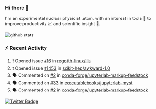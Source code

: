 ### Hi there 👋 

I'm an experimental nuclear physicist :atom: with an interest in tools :wrench: to improve productivity :chart_with_upwards_trend: and scientific insight :telescope:.

![github stats](https://github-readme-stats.vercel.app/api?username=agoose77&show_icons=true&hide_rank=true&hide_title=true&bg_color=30,e76445,904e95&text_color=efe3ec&icon_color=efe3ec)
<!--
**agoose77/agoose77** is a ✨ _special_ ✨ repository because its `README.md` (this file) appears on your GitHub profile.

Here are some ideas to get you started:

- 🔭 I’m currently working on ...
- 🌱 I’m currently learning ...
- 👯 I’m looking to collaborate on ...
- 🤔 I’m looking for help with ...
- 💬 Ask me about ...
- 📫 How to reach me: ...
- 😄 Pronouns: ...
- ⚡ Fun fact: ...
-->

### :zap: Recent Activity
<!--START_SECTION:activity-->
1. ❗️ Opened issue [#16](https://github.com/regolith-linux/ilia/issues/16) in [regolith-linux/ilia](https://github.com/regolith-linux/ilia)
2. ❗️ Opened issue [#1453](https://github.com/scikit-hep/awkward-1.0/issues/1453) in [scikit-hep/awkward-1.0](https://github.com/scikit-hep/awkward-1.0)
3. 🗣 Commented on [#2](https://github.com/conda-forge/jupyterlab-markup-feedstock/issues/2) in [conda-forge/jupyterlab-markup-feedstock](https://github.com/conda-forge/jupyterlab-markup-feedstock)
4. 🗣 Commented on [#33](https://github.com/executablebooks/jupyterlab-myst/issues/33) in [executablebooks/jupyterlab-myst](https://github.com/executablebooks/jupyterlab-myst)
5. 🗣 Commented on [#2](https://github.com/conda-forge/jupyterlab-markup-feedstock/issues/2) in [conda-forge/jupyterlab-markup-feedstock](https://github.com/conda-forge/jupyterlab-markup-feedstock)
<!--END_SECTION:activity-->


[![Twitter Badge](https://img.shields.io/twitter/follow/agoose77?style=flat-square&logo=Twitter&logoColor=white&color=cornflowerblue)](https://twitter.com/agoose77)
